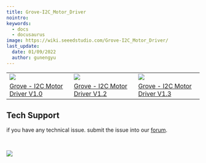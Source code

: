 ```yaml
---
title: Grove-I2C_Motor_Driver
nointro:
keywords:
  - docs
  - docusaurus
image: https://wiki.seeedstudio.com/Grove-I2C_Motor_Driver/
last_update:
  date: 01/09/2022
  author: gunengyu
---
```


<table>
  <colgroup>
    <col width="33%" />
    <col width="33%" />
    <col width="33%" />
  </colgroup>
  <tbody>
    <tr className="odd">
      <td><img src="https://files.seeedstudio.com/wiki/Grove-I2C_Motor_Driver/img/Grove-I2C_Motor_Driver_V1.1.jpg" /></td>
      <td><img src="https://files.seeedstudio.com/wiki/Grove-I2C_Motor_Driver/img/I2CMotorDriver-2.jpg" /></td>
      <td><img src="https://files.seeedstudio.com/wiki/Grove-I2C_Motor_Driver/img/I2CMotorDriver_New.jpg" /></td>
    </tr>
    <tr className="even">
      <td><div style={{}}>
          <a href="/Grove-Mini_I2C_Motor_Driver_v1.0" title="Grove - I2C Motor Driver V1.0">Grove - I2C Motor Driver V1.0</a>
        </div></td>
      <td><div style={{}}>
          <a href="/Grove-I2C_Motor_Driver_V1.2" title="Grove - I2C Motor Driver V1.2">Grove - I2C Motor Driver V1.2</a>
        </div></td>
      <td><div style={{}}>
          <a href="/Grove-I2C_Motor_Driver_V1.3" title="Grove - I2C Motor Driver V1.3">Grove - I2C Motor Driver V1.3</a>
        </div></td>
    </tr>
  </tbody>
</table>



<!-- This Markdown file was created from https://www.seeedstudio.com/wiki/Grove_-_I2C_Motor_Driver -->

## Tech Support
 if you have any technical issue.  submit the issue into our [forum](http://forum.seeedstudio.com/). 
<div>
  <br /><p style={{textAlign: 'center'}}><a href="https://www.seeedstudio.com/act-4.html?utm_source=wiki&utm_medium=wikibanner&utm_campaign=newproducts" target="_blank"><img src="https://files.seeedstudio.com/wiki/Wiki_Banner/new_product.jpg" /></a></p>
</div>


